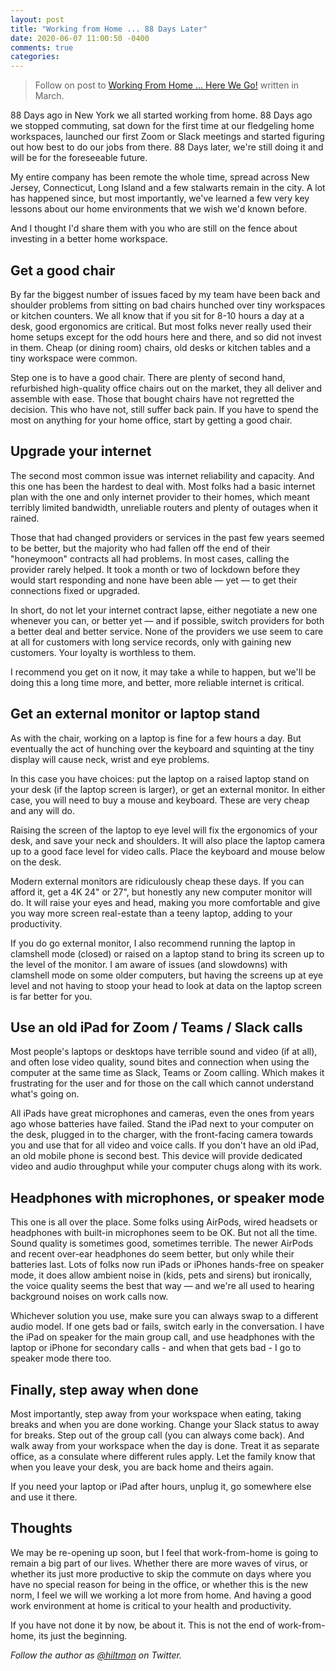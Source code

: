 ```yaml
---
layout: post
title: "Working from Home ... 88 Days Later"
date: 2020-06-07 11:00:50 -0400
comments: true
categories: 
---
```


> Follow on post to [Working From Home ... Here We Go!](https://hiltmon.com/blog/2020/03/14/working-from-home-dot-dot-dot-here-we-go/) written in March.

88 Days ago in New York we all started working from home. 88 Days ago we stopped commuting, sat down for the first time at our fledgeling home workspaces, launched our first Zoom or Slack meetings and started figuring out how best to do our jobs from there. 88 Days later, we're still doing it and will be for the foreseeable future.

My entire company has been remote the whole time, spread across New Jersey, Connecticut, Long Island and a few stalwarts remain in the city. A lot has happened since, but most importantly, we've learned a few very key lessons about our home environments that we wish we'd known before.

And I thought I'd share them with you who are still on the fence about investing in a better home workspace.

## Get a good chair

By far the biggest number of issues faced by my team have been back and shoulder problems from sitting on bad chairs hunched over tiny workspaces or kitchen counters. We all know that if you sit for 8-10 hours a day at a desk, good ergonomics are critical. But most folks never really used their home setups except for the odd hours here and there, and so did not invest in them. Cheap (or dining room) chairs, old desks or kitchen tables and a tiny workspace were common.

Step one is to have a good chair. There are plenty of second hand, refurbished high-quality office chairs out on the market, they all deliver and assemble with ease. Those that bought chairs have not regretted the decision. This who have not, still suffer back pain. If you have to spend the most on anything for your home office, start by getting a good chair.

## Upgrade your internet

The second most common issue was internet reliability and capacity. And this one has been the hardest to deal with. Most folks had a basic internet plan with the one and only internet provider to their homes, which meant terribly limited  bandwidth, unreliable routers and plenty of outages when it rained.

Those that had changed providers or services in the past few years seemed to be better, but the majority who had fallen off the end of their "honeymoon" contracts all had problems. In most cases, calling the provider rarely helped. It took a month or two of lockdown before they would start responding and none have been able — yet — to get their connections fixed or upgraded.

In short, do not let your internet contract lapse, either negotiate a new one whenever you can, or better yet — and if possible, switch providers for both a better deal and better service. None of the providers we use seem to care at all for customers with long service records, only with gaining new customers. Your loyalty is worthless to them.

I recommend you get on it now, it may take a while to happen, but we'll be doing this a long time more, and better, more reliable internet is critical.

## Get an external monitor or laptop stand

As with the chair, working on a laptop is fine for a few hours a day. But eventually the act of hunching over the keyboard and squinting at the tiny display will cause neck, wrist and eye problems.

In this case you have choices: put the laptop on a raised laptop stand on your desk (if the laptop screen is larger), or get an external monitor. In either case, you will need to buy a mouse and keyboard. These are very cheap and any will do.

Raising the screen of the laptop to eye level will fix the ergonomics of your desk, and save your neck and shoulders. It will also place the laptop camera up to a good face level for video calls. Place the keyboard and mouse below on the desk.

Modern external monitors are ridiculously cheap these days. If you can afford it, get a 4K 24" or 27", but honestly any new computer monitor will do. It will raise your eyes and head, making you more comfortable and give you way more screen real-estate than a teeny laptop, adding to your productivity.

If you do go external monitor, I also recommend running the laptop in clamshell mode (closed) or raised on a laptop stand to bring its screen up to the level of the monitor. I am aware of issues (and slowdowns) with clamshell mode on some older computers, but having the screens up at eye level and not having to  stoop your head to look at data on the laptop screen is far better for you.

## Use an old iPad for Zoom / Teams / Slack calls

Most people's laptops or desktops have terrible sound and video (if at all), and often lose video quality, sound bites and connection when using the computer at the same time as Slack, Teams or Zoom calling. Which makes it frustrating for the user and for those on the call which cannot understand what's going on.

All iPads have great microphones and cameras, even the ones from years ago whose batteries have failed. Stand the iPad next to your computer on the desk, plugged in to the charger, with the front-facing camera towards you and use that for all video and voice calls. If you don't have an old iPad, an old mobile phone is second best. This device will provide dedicated video and audio throughput while your computer chugs along with its work.

## Headphones with microphones, or speaker mode

This one is all over the place. Some folks using AirPods, wired headsets or headphones with built-in microphones seem to be OK. But not all the time. Sound quality is sometimes good, sometimes terrible. The newer AirPods and recent over-ear headphones do seem better, but only while their batteries last. Lots of folks now run iPads or iPhones hands-free on speaker mode, it does allow ambient noise in (kids, pets and sirens) but ironically, the voice quality seems the best that way — and we're all used to hearing background noises on work calls now.

Whichever solution you use, make sure you can always swap to a different audio model. If one gets bad or fails, switch early in the conversation. I have the iPad on speaker for the main group call, and use headphones with the laptop or iPhone for secondary calls - and when that gets bad - I go to speaker mode there too.

## Finally, step away when done

Most importantly, step away from your workspace when eating, taking breaks and when you are done working. Change your Slack status to away for breaks. Step out of the group call (you can always come back). And walk away from your workspace when the day is done. Treat it as separate office, as a consulate where different rules apply. Let the family know that when you leave your desk, you are back home and theirs again.

If you need your laptop or iPad after hours, unplug it, go somewhere else and use it there.

## Thoughts

We may be re-opening up soon, but I feel that work-from-home is going to remain a big part of our lives. Whether there are more waves of virus, or whether its just more productive to skip the commute on days where you have no special reason for being in the office, or whether this is the new norm, I feel we will we working a lot more from home. And having a good work environment at home is critical to your health and productivity.

If you have not done it by now, be about it. This is not the end of work-from-home, its just the beginning.

*Follow the author as [@hiltmon](http://twitter.com/hiltmon) on Twitter.*
